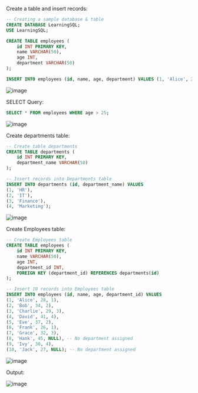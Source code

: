 
Create a table and insert records:
```sql
-- Creating a sample database & table
CREATE DATABASE LearningSQL;
USE LearningSQL;

CREATE TABLE employees (
    id INT PRIMARY KEY,
    name VARCHAR(50),
    age INT,
    department VARCHAR(50)
);

INSERT INTO employees (id, name, age, department) VALUES (1, 'Alice', 28, 'HR');

```
![image](https://github.com/user-attachments/assets/87c390d8-28ab-4850-ace3-49636d4ccb9a)

SELECT Query:

```sql
SELECT * FROM employees WHERE age > 25;

```
![image](https://github.com/user-attachments/assets/505a921b-86d4-4b36-83c4-4262aaa98b32)

Create departments table:
```sql
-- Create table departments
CREATE TABLE departments (
    id INT PRIMARY KEY,
    department_name VARCHAR(50)
);

-- Insert records into Departments table
INSERT INTO departments (id, department_name) VALUES
(1, 'HR'),
(2, 'IT'),
(3, 'Finance'),
(4, 'Marketing');
```
![image](https://github.com/user-attachments/assets/8329c829-bdcb-4277-b30c-937a2a847ebb)

Create Employees table:
```sql
-- Create Employees table
CREATE TABLE employees (
    id INT PRIMARY KEY,
    name VARCHAR(50),
    age INT,
    department_id INT,
    FOREIGN KEY (department_id) REFERENCES departments(id)
);

-- Insert 10 records into Employees table
INSERT INTO employees (id, name, age, department_id) VALUES
(1, 'Alice', 28, 1),
(2, 'Bob', 34, 2),
(3, 'Charlie', 29, 3),
(4, 'David', 41, 4),
(5, 'Eve', 37, 2),
(6, 'Frank', 26, 1),
(7, 'Grace', 32, 3),
(8, 'Hank', 45, NULL), -- No department assigned
(9, 'Ivy', 30, 4),
(10, 'Jack', 27, NULL); -- No department assigned
```
![image](https://github.com/user-attachments/assets/878e7531-d9e9-4cfd-9f8c-830c78652e1a)

Output:

![image](https://github.com/user-attachments/assets/2be3c2e7-a278-47da-9d6e-9cce21238f9d)
